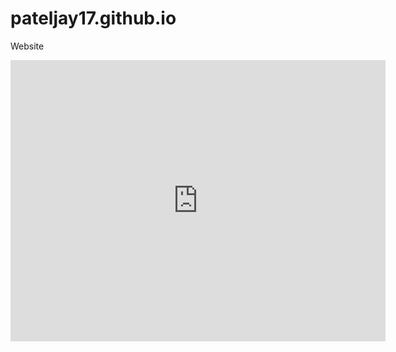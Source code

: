 # pateljay17.github.io
Website
<html>
 <head>
    <title>  it's me pj mask</title>
</head>
  <body>
<iframe src="https://www.google.com/maps/embed?pb=!1m18!1m12!1m3!1d3731.4962989661353!2d72.96416571428568!3d20.73066898616058!2m3!1f0!2f0!3f0!3m2!1i1024!2i768!4f13.1!3m3!1m2!1s0x3be0efc591e5e0f9%3A0xcecaac28937fbfab!2sJoravasan%20Railway%20Station!5e0!3m2!1sen!2sin!4v1678784583135!5m2!1sen!2sin" width="600" height="450" style="border:0;" allowfullscreen="" loading="lazy" referrerpolicy="no-referrer-when-downgrade"></iframe>
</body>
</html>
